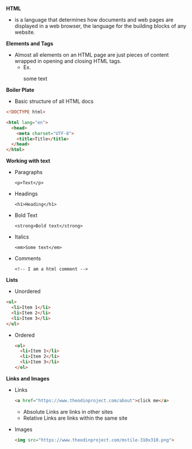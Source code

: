 **HTML** 

- is a language that determines how documents and web pages are displayed in a web browser, the language for the building blocks of any website.

**Elements and Tags**

- Almost all elements on an HTML page are just pieces of content wrapped in opening and closing HTML tags.
  - Ex. <p>some text</p>

**Boiler Plate**

- Basic structure of all HTML docs

```html
<!DOCTYPE html>

<html lang="en">
  <head>
    <meta charset="UTF-8">
    <title>Title</title>
  </head>
</html>
```

**Working with text**

- Paragraphs

  `<p>Text</p>`

- Headings

  `<h1>Heading</h1>`

- Bold Text

  `<strong>Bold text</strong>`

- Italics

  `<em>Some text</em>`

- Comments

  `<!-- I am a html comment -->`

**Lists**

- Unordered

```html
<ul>
  <li>Item 1</li>
  <li>Item 2</li>
  <li>Item 3</li>
</ul>
```

- Ordered

  ```html
  <ol>
    <li>Item 1</li>
    <li>Item 2</li>
    <li>Item 3</li>
  </ol>
  ```

**Links and Images**

- Links

  ```html
  <a href="https://www.theodinproject.com/about">click me</a>
  ```

  - Absolute Links are links in other sites
  - Relative Links are links within the same site

- Images

  ```html
  <img src="https://www.theodinproject.com/mstile-310x310.png">
  ```



